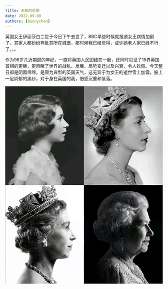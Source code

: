 ```yaml
---
title: 未知的恐惧
date: 2022-09-08
authors: [bunnychen]
---
```

英国女王伊丽莎白二世于今日下午去世了，BBC早些时候就报道女王病情加剧了，其家人都纷纷奔赴其所在城堡，那时候我已经觉得，或许她老人家已经不行了。。。

<!-- more -->

作为96岁几近期颐的年纪，一直将英国人民团结在一起，还同时见证了15界英国首相的更替，更目睹了世界的战乱、发展、局势变迁以及兴衰，令人钦佩。今天整日都是阴雨绵绵，是颇为典型的英国天气，这无异于为女王的逝世雪上加霜，披上一层阴郁的黑纱，对于身在英国的我，倍感沉重和低落。

<!-- 温暖的屋内看着窗外的雨，忧愁和安逸激发了些许反省。感觉自己20多年来，一切都平平淡淡，一直没有什么突出的成就和成功，但却没有彻彻底底的失败，可谓高不成低不就。年轻一点的时候希望自己能成为某个技术领域的大佬，或者是成个大老板，现在越发觉得幼稚————这足以让人自卑，并对未来的未知充满恐惧。研究生即将进入一个几乎全新的旅程，对此我却毫无头绪，唯唯诺诺不确定专业是否对口，更不知这条路是否正确，通往何方，人生就是那么充满不确定和随机性。。。 -->

![QueenDeath](image/未知的恐惧/QueenDeath.jpg)
